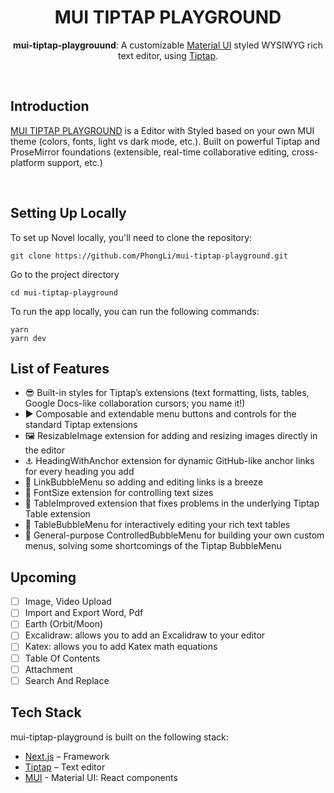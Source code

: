 
<h1 align="center">MUI TIPTAP PLAYGROUND</h1>
<p align="center">
 <b>mui-tiptap-playgrouund</b>: A customizable <a href="https://mui.com/material-ui/getting-started/overview/">Material UI</a> styled WYSIWYG rich text editor, using <a href="https://tiptap.dev/">Tiptap</a>.
</p>

<br/>

## Introduction

[MUI TIPTAP PLAYGROUND](https://mui-tiptap-playground.onrender.com/) is a Editor with Styled based on your own MUI theme (colors, fonts, light vs dark mode, etc.).
Built on powerful Tiptap and ProseMirror foundations (extensible, real-time collaborative editing, cross-platform support, etc.)

<br />

## Setting Up Locally

To set up Novel locally, you'll need to clone the repository:
```
git clone https://github.com/PhongLi/mui-tiptap-playground.git
```
Go to the project directory
```
cd mui-tiptap-playground
```

To run the app locally, you can run the following commands:
```
yarn
yarn dev
```

## List of Features

- 😎 Built-in styles for Tiptap’s extensions (text formatting, lists, tables, Google Docs-like collaboration cursors; you name it!)
- ▶️ Composable and extendable menu buttons and controls for the standard Tiptap extensions
- 🖼️ ResizableImage extension for adding and resizing images directly in the editor
- ⚓ HeadingWithAnchor extension for dynamic GitHub-like anchor links for every heading you add
- 🔗 LinkBubbleMenu so adding and editing links is a breeze
- 🔢 FontSize extension for controlling text sizes
- 🔳 TableImproved extension that fixes problems in the underlying Tiptap Table extension
- 📝 TableBubbleMenu for interactively editing your rich text tables
- 💬 General-purpose ControlledBubbleMenu for building your own custom menus, solving some shortcomings of the Tiptap BubbleMenu

## Upcoming

- [ ] Image, Video Upload
- [ ] Import and Export Word, Pdf
- [ ] Earth (Orbit/Moon)
- [ ] Excalidraw: allows you to add an Excalidraw to your editor
- [ ] Katex: allows you to add Katex math equations
- [ ] Table Of Contents
- [ ] Attachment
- [ ] Search And Replace

## Tech Stack

mui-tiptap-playground is built on the following stack:

- [Next.js](https://nextjs.org/) – Framework
- [Tiptap](https://tiptap.dev/) – Text editor
- [MUI](https://mui.com/) - Material UI: React components

